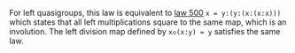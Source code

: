 For left quasigroups, this law is equivalent to [law 500](https://teorth.github.io/equational_theories/implications/?500) `x = y:(y:(x:(x:x)))` which states that all left multiplications square to the same map, which is an involution.  The left division map defined by `x◇(x:y) = y` satisfies the same law.
